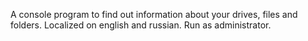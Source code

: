 A сonsole program to find out information about your drives, files and folders.
Localized on english and russian.
Run as administrator.
